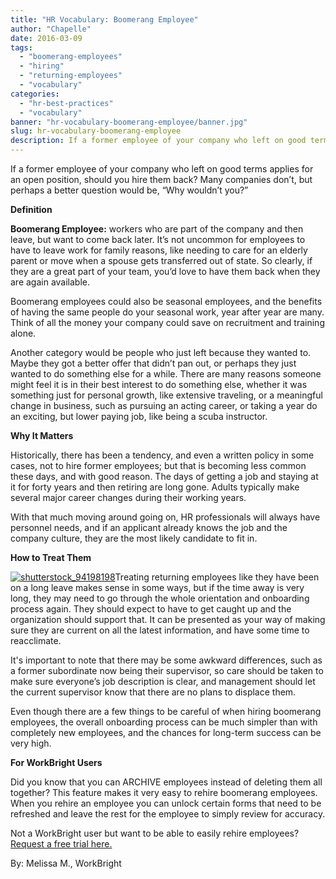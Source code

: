 ```yaml
---
title: "HR Vocabulary: Boomerang Employee"
author: "Chapelle"
date: 2016-03-09
tags:
  - "boomerang-employees"
  - "hiring"
  - "returning-employees"
  - "vocabulary"
categories:
  - "hr-best-practices"
  - "vocabulary"
banner: "hr-vocabulary-boomerang-employee/banner.jpg"
slug: hr-vocabulary-boomerang-employee
description: If a former employee of your company who left on good terms applies for an open position, should you hire them back? Learn more about Boomerang Employees
---
```

If a former employee of your company who left on good terms applies for an open position, should you hire them back? Many companies don’t, but perhaps a better question would be, “Why wouldn’t you?”  
  
**Definition**  
  
**Boomerang Employee:** workers who are part of the company and then leave, but want to come back later. It’s not uncommon for employees to have to leave work for family reasons, like needing to care for an elderly parent or move when a spouse gets transferred out of state. So clearly, if they are a great part of your team, you’d love to have them back when they are again available.  
  
Boomerang employees could also be seasonal employees, and the benefits of having the same people do your seasonal work, year after year are many. Think of all the money your company could save on recruitment and training alone.  
  
Another category would be people who just left because they wanted to. Maybe they got a better offer that didn’t pan out, or perhaps they just wanted to do something else for a while. There are many reasons someone might feel it is in their best interest to do something else, whether it was something just for personal growth, like extensive traveling, or a meaningful change in business, such as pursuing an acting career, or taking a year do an exciting, but lower paying job, like being a scuba instructor.  
  
**Why It Matters**  
  
Historically, there has been a tendency, and even a written policy in some cases, not to hire former employees; but that is becoming less common these days, and with good reason. The days of getting a job and staying at it for forty years and then retiring are long gone. Adults typically make several major career changes during their working years.  
  
With that much moving around going on, HR professionals will always have personnel needs, and if an applicant already knows the job and the company culture, they are the most likely candidate to fit in.  
  
**How to Treat Them**  
  
[![shutterstock_94198198](/images/blog/hr-vocabulary-boomerang-employee/shutterstock_94198198-300x200.jpg)](https://workbright.com/wp-content/uploads/2016/03/shutterstock_94198198.jpg)Treating returning employees like they have been on a long leave makes sense in some ways, but if the time away is very long, they may need to go through the whole orientation and onboarding process again. They should expect to have to get caught up and the organization should support that. It can be presented as your way of making sure they are current on all the latest information, and have some time to reacclimate.  
  
It's important to note that there may be some awkward differences, such as a former subordinate now being their supervisor, so care should be taken to make sure everyone’s job description is clear, and management should let the current supervisor know that there are no plans to displace them.  
  
Even though there are a few things to be careful of when hiring boomerang employees, the overall onboarding process can be much simpler than with completely new employees, and the chances for long-term success can be very high.  
  
**For WorkBright Users**  
  
Did you know that you can ARCHIVE employees instead of deleting them all together? This feature makes it very easy to rehire boomerang employees. When you rehire an employee you can unlock certain forms that need to be refreshed and leave the rest for the employee to simply review for accuracy.  
  
Not a WorkBright user but want to be able to easily rehire employees? [Request a free trial here.](https://workbright.com/benefits-features/)  
  
By: Melissa M., WorkBright  
  
  
  


  
  


  
  



